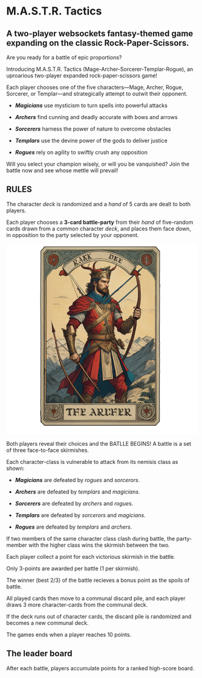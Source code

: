 # M.A.S.T.R. Tactics

## A two-player websockets fantasy-themed game expanding on the classic Rock-Paper-Scissors.

Are you ready for a battle of epic proportions? 

Introducing M.A.S.T.R. Tactics (Mage-Archer-Sorcerer-Templar-Rogue), an uproarious two-player expanded rock-paper-scissors game! 

Each player chooses one of the five characters—Mage, Archer, Rogue, Sorcerer, or Templar—and strategically attempt to outwit their opponent. 

*  ***Magicians*** use mysticism to turn spells into powerful attacks

*  ***Archers*** find cunning and deadly accurate with bows and arrows

*  ***Sorcerers*** harness the power of nature to overcome obstacles 

*  ***Templars*** use the devine power of the gods to deliver justice

*  ***Rogues*** rely on agility to swiftly crush any opposition

Will you select your champion wisely, or will you be vanquished? Join the battle now and see whose mettle will prevail!

## RULES

The character *deck* is randomized and a *hand* of 5 cards are dealt to both players.

Each player chooses a **3-card battle-party** from their *hand* of five-random cards drawn from a common character *deck*, and places them face down, in opposition to the party selected by your opponent.


![](client/src/images/archer1.png)

Both players reveal their choices and the BATLLE BEGINS!  A battle is a set of three face-to-face skirmishes.

Each character-class is vulnerable to attack from its nemisis class as shown:

*  ***Magicians*** are defeated by *rogues* and *sorcerors*.

*  ***Archers*** are defeated by *templars* and *magicians*.

*  ***Sorcerers*** are defeated by *archers* and *rogues*.

*  ***Templars*** are defeated by *sorcerors* and *magicians*.

*  ***Rogues*** are defeated by *templars* and *archers*.

If two members of the same character class clash during battle, the party-member with the higher class wins the skirmish between the two.

Each player collect a point for each victorious skirmish in the battle. 

Only 3-points are awarded per battle (1 per skirmish).

The winner (best 2/3) of the battle recieves a bonus point as the spoils of battle.

All played cards then move to a communal discard pile, and each player draws 3 more character-cards from the communal deck.

If the deck runs out of character cards, the discard pile is randomized and becomes a new communal deck.

The games ends when a player reaches 10 points.

## The leader board

After each battle, players accumulate points for a ranked high-score board.

